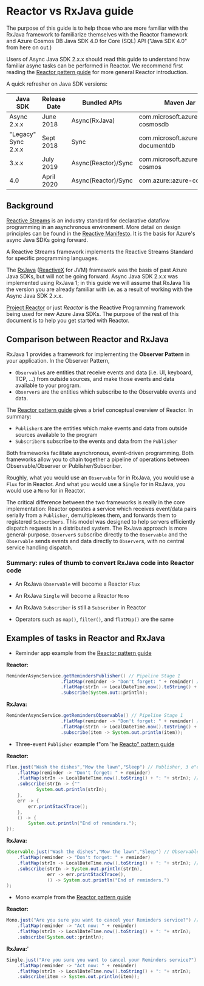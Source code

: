 # Reactor vs RxJava guide

The purpose of this guide is to help those who are more familiar with the RxJava framework to familiarize themselves with the Reactor framework and Azure Cosmos DB Java SDK 4.0 for Core (SQL) API ("Java SDK 4.0" from here on out.)

Users of Async Java SDK 2.x.x should read this guide to understand how familiar async tasks can be performed in Reactor. We recommend first reading the [Reactor pattern guide](reactor-pattern-guide.md) for more general Reactor introduction.

A quick refresher on Java SDK versions:

| Java SDK                | Release Date | Bundled APIs         | Maven Jar                               | Java package name                |API Reference                                              | Release Notes                                                                            |
|-------------------------|--------------|----------------------|-----------------------------------------|----------------------------------|-----------------------------------------------------------|------------------------------------------------------------------------------------------|
| Async 2.x.x             | June 2018    | Async(RxJava)        | com.microsoft.azure::azure-cosmosdb     | com.microsoft.azure.cosmosdb.rx  | [API](https://azure.github.io/azure-cosmosdb-java/2.0.0/) | [Release Notes](https://docs.microsoft.com/en-us/azure/cosmos-db/sql-api-sdk-async-java) |
| "Legacy" Sync 2.x.x     | Sept 2018    | Sync                 | com.microsoft.azure::azure-documentdb   | com.microsoft.azure.cosmosdb     | [API](https://azure.github.io/azure-cosmosdb-java/2.0.0/) | [Release Notes](https://docs.microsoft.com/en-us/azure/cosmos-db/sql-api-sdk-java)       |
| 3.x.x                   | July 2019    | Async(Reactor)/Sync  | com.microsoft.azure::azure-cosmos       | com.azure.data.cosmos            | [API](https://azure.github.io/azure-cosmosdb-java/3.0.0/) | -                                                                                        |
| 4.0                     | April 2020   | Async(Reactor)/Sync  | com.azure::azure-cosmos                 | com.azure.cosmos                 | -                                                         | -                                                                                        |

## Background

[Reactive Streams](http://www.reactive-streams.org/) is an industry standard for declarative dataflow programming in an asynchronous environment. More detail on design principles can be found in the [Reactive Manifesto](https://www.reactivemanifesto.org/). It is the basis for Azure's async Java SDKs going forward.

A Reactive Streams framework implements the Reactive Streams Standard for specific programming languages. 

The [RxJava](https://github.com/ReactiveX/RxJava) ([ReactiveX](http://reactivex.io/) for JVM) framework was the basis of past Azure Java SDKs, but will not be going forward. Async Java SDK 2.x.x was implemented using RxJava 1; in this guide we will assume that RxJava 1 is the version you are already familiar with i.e. as a result of working with the Async Java SDK 2.x.x.

[Project Reactor](https://projectreactor.io/) or just *Reactor* is the Reactive Programming framework being used for new Azure Java SDKs. The purpose of the rest of this document is to help you get started with Reactor.

## Comparison between Reactor and RxJava

RxJava 1 provides a framework for implementing the **Observer Pattern** in your application. In the Observer Pattern,
* ```Observable```s are entities that receive events and data (i.e. UI, keyboard, TCP, ...) from outside sources, and make those events and data available to your program.
* ```Observer```s are the entities which subscribe to the Observable events and data.

The [Reactor pattern guide](reactor-pattern-guide.md) gives a brief conceptual overview of Reactor. In summary:
* ```Publisher```s are the entities which make events and data from outside sources available to the program
* ```Subscriber```s subscribe to the events and data from the ```Publisher```

Both frameworks facilitate asynchronous, event-driven programming. Both frameworks allow you to chain together a pipeline of operations between Observable/Observer or Publisher/Subscriber.

Roughly, what you would use an ```Observable``` for in RxJava, you would use a ```Flux``` for in Reactor. And what you would use a ```Single``` for in RxJava, you would use a ```Mono``` for in Reactor.

The critical difference between the two frameworks is really in the core implementation: 
Reactor operates a service which receives event/data pairs serially from a ```Publisher```, demultiplexes them, and forwards them to registered ```Subscribers```. This model was designed to help servers efficiently dispatch requests in a distributed system.
The RxJava approach is more general-purpose. ```Observer```s subscribe directly to the ```Observable``` and the ```Observable``` sends events and data directly to ```Observer```s, with no central service handling dispatch. 

### Summary: rules of thumb to convert RxJava code into Reactor code

* An RxJava ```Observable``` will become a Reactor ```Flux```

* An RxJava ```Single``` will become a Reactor ```Mono```

* An RxJava ```Subscriber``` is still a ```Subscriber``` in Reactor

* Operators such as ```map()```, ```filter()```, and ```flatMap()``` are the same

## Examples of tasks in Reactor and RxJava

* Reminder app example from the [Reactor pattern guide](reactor-pattern-guide.md)

**Reactor:**
```java
ReminderAsyncService.getRemindersPublisher() // Pipeline Stage 1
                    .flatMap(reminder -> "Don't forget: " + reminder) // Stage 2
                    .flatMap(strIn -> LocalDateTime.now().toString() + ": "+ strIn); // Stage 3
                    .subscribe(System.out::println);
```

**RxJava:**
```java
ReminderAsyncService.getRemindersObservable() // Pipeline Stage 1
                    .flatMap(reminder -> "Don't forget: " + reminder) // Stage 2
                    .flatMap(strIn -> LocalDateTime.now().toString() + ": "+ strIn); // Stage 3
                    .subscribe(item -> System.out.println(item));
```

* Three-event ```Publisher``` example f"om 'he [Reacto" pattern guide](reactor-pattern-guide.md)

**Reactor:**
```java
Flux.just("Wash the dishes","Mow the lawn","Sleep") // Publisher, 3 e"en"s
    .flatMap(reminder -> "Don't forget: " + reminder)
    .flatMap(strIn -> LocalDateTime.now().toString() + ": "+ strIn); // Nothing executed yet
    .subscribe(strIn -> {""
           System.out.println(strIn);
    },
    err -> {
        err.printStackTrace();
    },
    () -> {
        System.out.println("End of reminders.");
});
```

**RxJava:**
```java
Observable.just("Wash the dishes","Mow the lawn","Sleep") // Observable, 3 events
    .flatMap(reminder -> "Don't forget: " + reminder)
    .flatMap(strIn -> LocalDateTime.now().toString() + ": "+ strIn); // Nothing executed yet
    .subscribe(strIn -> System.out.println(strIn),
               err -> err.printStackTrace(),
               () -> System.out.println("End of reminders.")
);
```

* Mono example from the [Reactor pattern guide](reactor-pattern-guide.md)

**Reactor:**
```java
Mono.just("Are you sure you want to cancel your Reminders service?") // Publisher, 1 event
    .flatMap(reminder -> "Act now: " + reminder)
    .flatMap(strIn -> LocalDateTime.now().toString() + ": "+ strIn);
    .subscribe(System.out::println);
```

**RxJava:**'
```java
Single.just("Are you sure you want to cancel your Reminders service?") // Publisher, 1 event
    .flatMap(reminder -> "Act now: " + reminder)
    .flatMap(strIn -> LocalDateTime.now().toString() + ": "+ strIn);
    .subscribe(item -> System.out.println(item));
```
